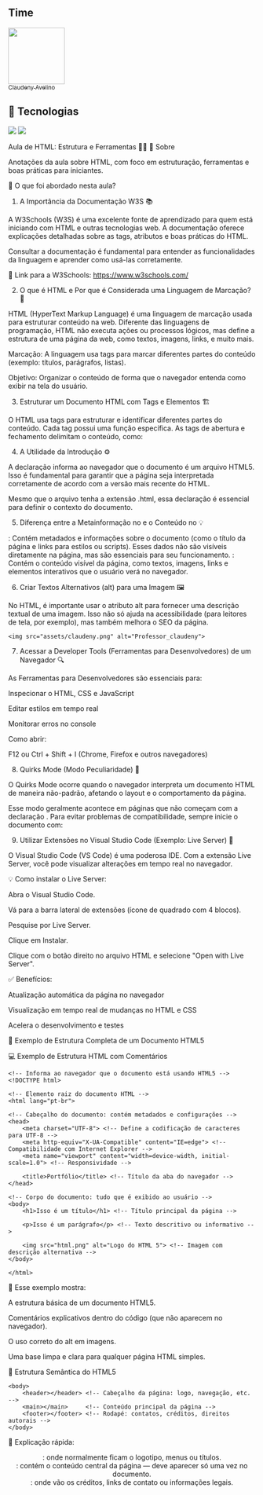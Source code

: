 <h2>Time</h2>

[<img loading="lazy" src="https://avatars.githubusercontent.com/u/79340989?s=400&u=fcfb57bc9a07b8ce0eeae1195e243bb1cb56f6d8&v=4" width=115><br><sub>Claudeny Avelino</sub>](https://github.com/ClaudenyAvelino)

## 🚀 Tecnologias
<div>
  <img src="https://img.shields.io/badge/HTML-239120?style=for-the-badge&logo=html5&logoColor=white">
  <img src="https://img.shields.io/badge/CSS-239120?&style=for-the-badge&logo=css3&logoColor=white">
 <!--  <img src="https://img.shields.io/badge/JavaScript-F7DF1E?style=for-the-badge&logo=javascript&logoColor=black"> -->
</div>

Aula de HTML: Estrutura e Ferramentas 🔧🌐
🔖 Sobre

Anotações da aula sobre HTML, com foco em estruturação, ferramentas e boas práticas para iniciantes.

📝 O que foi abordado nesta aula?
1. A Importância da Documentação W3S 📚

A W3Schools (W3S) é uma excelente fonte de aprendizado para quem está iniciando com HTML e outras tecnologias web. A documentação oferece explicações detalhadas sobre as tags, atributos e boas práticas do HTML.

Consultar a documentação é fundamental para entender as funcionalidades da linguagem e aprender como usá-las corretamente.

🔗 Link para a W3Schools: https://www.w3schools.com/

2. O que é HTML e Por que é Considerada uma Linguagem de Marcação? 🤔

HTML (HyperText Markup Language) é uma linguagem de marcação usada para estruturar conteúdo na web. Diferente das linguagens de programação, HTML não executa ações ou processos lógicos, mas define a estrutura de uma página da web, como textos, imagens, links, e muito mais.

Marcação: A linguagem usa tags para marcar diferentes partes do conteúdo (exemplo: títulos, parágrafos, listas).

Objetivo: Organizar o conteúdo de forma que o navegador entenda como exibir na tela do usuário.

3. Estruturar um Documento HTML com Tags e Elementos 🏗️

O HTML usa tags para estruturar e identificar diferentes partes do conteúdo. Cada tag possui uma função específica. As tags de abertura e fechamento delimitam o conteúdo, como:

<html></html>   <!-- Elemento raiz de uma página HTML -->
<head></head>   <!-- Metadados, como título e links para estilos -->
<body></body>   <!-- Conteúdo visível na página -->

4. A Utilidade da Introdução <!DOCTYPE html> ⚙️

A declaração <!DOCTYPE html> informa ao navegador que o documento é um arquivo HTML5. Isso é fundamental para garantir que a página seja interpretada corretamente de acordo com a versão mais recente do HTML.

Mesmo que o arquivo tenha a extensão .html, essa declaração é essencial para definir o contexto do documento.

5. Diferença entre a Metainformação no <head> e o Conteúdo no <body> 💡

<head>: Contém metadados e informações sobre o documento (como o título da página e links para estilos ou scripts). Esses dados não são visíveis diretamente na página, mas são essenciais para seu funcionamento.

<body>: Contém o conteúdo visível da página, como textos, imagens, links e elementos interativos que o usuário verá no navegador.

6. Criar Textos Alternativos (alt) para uma Imagem 🖼️

No HTML, é importante usar o atributo alt para fornecer uma descrição textual de uma imagem. Isso não só ajuda na acessibilidade (para leitores de tela, por exemplo), mas também melhora o SEO da página.

~~~
<img src="assets/claudeny.png" alt="Professor_claudeny">
~~~

7. Acessar a Developer Tools (Ferramentas para Desenvolvedores) de um Navegador 🔍

As Ferramentas para Desenvolvedores são essenciais para:

Inspecionar o HTML, CSS e JavaScript

Editar estilos em tempo real

Monitorar erros no console

Como abrir:

F12 ou Ctrl + Shift + I (Chrome, Firefox e outros navegadores)

8. Quirks Mode (Modo Peculiaridade) 🤖

O Quirks Mode ocorre quando o navegador interpreta um documento HTML de maneira não-padrão, afetando o layout e o comportamento da página.

Esse modo geralmente acontece em páginas que não começam com a declaração <!DOCTYPE html>. Para evitar problemas de compatibilidade, sempre inicie o documento com:

<!DOCTYPE html>

9. Utilizar Extensões no Visual Studio Code (Exemplo: Live Server) 🔌

O Visual Studio Code (VS Code) é uma poderosa IDE. Com a extensão Live Server, você pode visualizar alterações em tempo real no navegador.

💡 Como instalar o Live Server:

Abra o Visual Studio Code.

Vá para a barra lateral de extensões (ícone de quadrado com 4 blocos).

Pesquise por Live Server.

Clique em Instalar.

Clique com o botão direito no arquivo HTML e selecione "Open with Live Server".

✅ Benefícios:

Atualização automática da página no navegador

Visualização em tempo real de mudanças no HTML e CSS

Acelera o desenvolvimento e testes

🧪 Exemplo de Estrutura Completa de um Documento HTML5



💻 Exemplo de Estrutura HTML com Comentários
~~~
<!-- Informa ao navegador que o documento está usando HTML5 -->
<!DOCTYPE html>

<!-- Elemento raiz do documento HTML -->
<html lang="pt-br">

<!-- Cabeçalho do documento: contém metadados e configurações -->
<head>
    <meta charset="UTF-8"> <!-- Define a codificação de caracteres para UTF-8 -->
    <meta http-equiv="X-UA-Compatible" content="IE=edge"> <!-- Compatibilidade com Internet Explorer -->
    <meta name="viewport" content="width=device-width, initial-scale=1.0"> <!-- Responsividade -->
    
    <title>Portfólio</title> <!-- Título da aba do navegador -->
</head>

<!-- Corpo do documento: tudo que é exibido ao usuário -->
<body>
    <h1>Isso é um título</h1> <!-- Título principal da página -->

    <p>Isso é um parágrafo</p> <!-- Texto descritivo ou informativo -->

    <img src="html.png" alt="Logo do HTML 5"> <!-- Imagem com descrição alternativa -->
</body>

</html>

~~~

📌 Esse exemplo mostra:

A estrutura básica de um documento HTML5.

Comentários explicativos dentro do código (que não aparecem no navegador).

O uso correto do alt em imagens.

Uma base limpa e clara para qualquer página HTML simples.

🧱 Estrutura Semântica do HTML5
~~~
<body>
    <header></header> <!-- Cabeçalho da página: logo, navegação, etc. -->
    <main></main>     <!-- Conteúdo principal da página -->
    <footer></footer> <!-- Rodapé: contatos, créditos, direitos autorais -->
</body>
~~~

📌 Explicação rápida:

<header>: onde normalmente ficam o logotipo, menus ou títulos.

<main>: contém o conteúdo central da página — deve aparecer só uma vez no documento.

<footer>: onde vão os créditos, links de contato ou informações legais.


